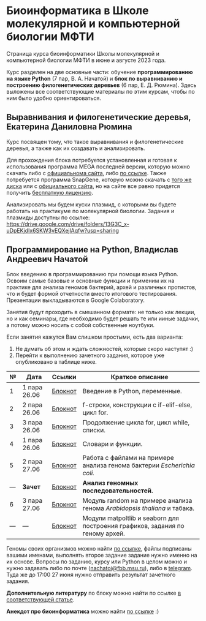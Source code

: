 # Биоинформатика в Школе молекулярной и компьютерной биологии МФТИ
Страница курса биоинформатики Школы молекулярной и компьютерной биологии МФТИ в июне и августе 2023 года. 

Курс разделен на две основные части: обучение __программированию на языке Python__ (7 пар, В. А. Начатой) и __блок по выравниванию и построению филогенетических деревьев__ (6 пар, Е. Д. Рюмина). Здесь выложены все соответствующие материалы по этим курсам, чтобы по ним было удобно ориентироваться. 

## Выравнивания и филогенетические деревья, Екатерина Даниловна Рюмина

Курс посвящен тому, что такое выравнивания и филогенетические деревья, а также как их создавать и анализировать.

Для прохождения блока потребуется установленная и готовая к использования программа MEGA последней версии, которую можно скачать либо с [официальнома сайта](https://www.megasoftware.net), либо [по ссылке](https://disk.yandex.ru/d/EaJjL_iQNbxvSQ). Также потребуется программа SnapGene, которую можно скачать с [того же диска](https://disk.yandex.ru/d/EaJjL_iQNbxvSQ) или с [официального сайта](https://www.snapgene.com), но на сайте все равно придется получить [бесплатную лицензию](https://www.snapgene.com/free-trial). 

Анализировать мы будем куски плазмид, с которыми вы будете работать на практикуме по молекулярной биологии. Задания и плазмиды доступны по ссылке: https://drive.google.com/drive/folders/13G3C_x-uDpEKjdIx6SKW3vEQXejlAqfw?usp=sharing 

## Программирование на Python, Владислав Андреевич Начатой

Блок введению в программированию при помощи языка Python. Освоим самые базовые и основные функции и применим их на практике для анализа геномов бактерий, архей и различных протистов, что и будет формой отчетности вместо итогового тестирования. Презентации выкладываются в Google Colaboratory.

Занятия будут проходить в смешанном формате: не только как лекции, но и как семинары, где необходимо будет решать те или ииные задачки, а потому можно носить с собой собственные ноутбуки. 

Если занятия кажутся Вам слишком простыми, есть два варианта: 
1. Не думать об этом и ждать сложностей, которые скоро наступят :)
2. Перейти к выполнению зачетного задания, которое уже опубликовано в таблице ниже. 

| № | Дата | Ссылки | Краткое описание | 
| ----------- | ----------- | ----------- | ----------- | 
| 1 | 1 пара 26.06 | [Блокнот](https://colab.research.google.com/drive/1FdlxAs7rhblT4iC3SfXa79GVvAifCYUc?usp=sharing) | Введение в Python, переменные. | 
| 2 | 2 пара 26.06 | [Блокнот](https://colab.research.google.com/drive/13cbhMKNni8VIaBZRWvBL0GDdBW0i5Kge?usp=sharing) | f-строки, конструкции с if-elif-else, цикл for. | 
| 3 | 3 пара 26.06 | [Блокнот](https://colab.research.google.com/drive/1FIlGzL4QratlkHxlr_Ja_w5YTr-q5Z0X?usp=sharing) | Продолжение цикла for, цикл while, списки. | 
| 4 | 1 пара 26.06 | [Блокнот](https://colab.research.google.com/drive/1_bwH20Rb02xny8nx9ujeFK8oOsEtxQ2_?usp=sharing) | Словари и функции. | 
| 5 | 2 пара 27.06 | [Блокнот](https://colab.research.google.com/drive/1qfKWbrYTTuFyo-EXpOdeFvinkROBT_NJ?usp=sharing) | Работа с файлами на примере анализа генома бактерии _Escherichia coli._ | 
| — | __Зачет__ | [Блокнот](https://colab.research.google.com/drive/1RymPcrQdAbYpuNaQV3sCBOdyAVjMSPKf?usp=sharing) | __Анализ геномных последовательностей.__ | 
| 6 | 3 пара 27.06 | [Блокнот](https://colab.research.google.com/drive/1zl-oF-tl0HbSgMrhc1CsqQX9Y1wi8NPv?usp=sharing) | Модуль random на примере анализа генома _Arabidopsis thaliana_ и табака. | 
| — | — | [Блокнот](https://colab.research.google.com/drive/1WG0Nr6ceH4lCYtHxwHH6AjPuW_HPZf43?usp=sharing) | Модули matpoltlib и seaborn для построения графиков, задания по геному архей. | 

Геномы своих организмов можно найти [по ссылке](https://disk.yandex.ru/d/SQdXhqe6OiFxmg), файлы подписаны вашими именами, выполнять второе задание задание нужно именно на их основе. Вопросы по заданию, курсу или Python в целом можно и нужно задавать либо по почте (nachatoi@fbb.msu.ru), либо в [telegram](https://t.me/Subpolare). Туда же до 17:00 27 июня нужно отправить результат зачетного задания. 

**Дополнительную литературу** по блоку можно найти по ссылке [в соответствующей статье](https://vk.com/@nachatoi-literatura-po-python). 

**Анекдот про биоинформатика** можно найти [по ссылке](https://elementy.ru/nauchno-populyarnaya_biblioteka/432183/Bioinformatiki_proiskhozhdenie_i_zhiznennyy_tsikl) :)


